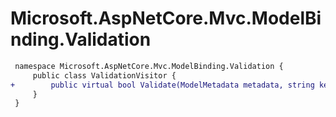 # Microsoft.AspNetCore.Mvc.ModelBinding.Validation

``` diff
 namespace Microsoft.AspNetCore.Mvc.ModelBinding.Validation {
     public class ValidationVisitor {
+        public virtual bool Validate(ModelMetadata metadata, string key, object model, bool alwaysValidateAtTopLevel, object container);
     }
 }
```

